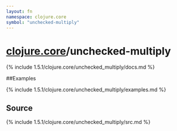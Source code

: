 ```yaml
---
layout: fn
namespace: clojure.core
symbol: "unchecked-multiply"
---
```


# [clojure.core](../)/unchecked-multiply

{% include 1.5.1/clojure.core/unchecked_multiply/docs.md %}

##Examples

{% include 1.5.1/clojure.core/unchecked_multiply/examples.md %}
## Source
{% include 1.5.1/clojure.core/unchecked_multiply/src.md %}

